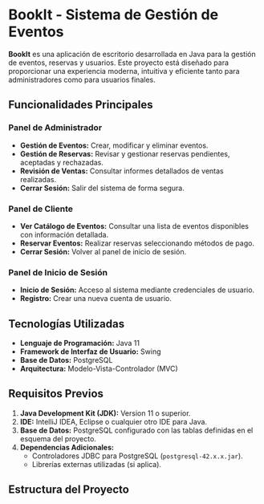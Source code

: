 # BookIt - Sistema de Gestión de Eventos

**BookIt** es una aplicación de escritorio desarrollada en Java para la gestión de eventos, reservas y usuarios. Este proyecto está diseñado para proporcionar una experiencia moderna, intuitiva y eficiente tanto para administradores como para usuarios finales.

## Funcionalidades Principales

### Panel de Administrador
- **Gestión de Eventos:** Crear, modificar y eliminar eventos.
- **Gestión de Reservas:** Revisar y gestionar reservas pendientes, aceptadas y rechazadas.
- **Revisión de Ventas:** Consultar informes detallados de ventas realizadas.
- **Cerrar Sesión:** Salir del sistema de forma segura.

### Panel de Cliente
- **Ver Catálogo de Eventos:** Consultar una lista de eventos disponibles con información detallada.
- **Reservar Eventos:** Realizar reservas seleccionando métodos de pago.
- **Cerrar Sesión:** Volver al panel de inicio de sesión.

### Panel de Inicio de Sesión
- **Inicio de Sesión:** Acceso al sistema mediante credenciales de usuario.
- **Registro:** Crear una nueva cuenta de usuario.

## Tecnologías Utilizadas
- **Lenguaje de Programación:** Java 11
- **Framework de Interfaz de Usuario:** Swing
- **Base de Datos:** PostgreSQL
- **Arquitectura:** Modelo-Vista-Controlador (MVC)

## Requisitos Previos
1. **Java Development Kit (JDK):** Version 11 o superior.
2. **IDE:** IntelliJ IDEA, Eclipse o cualquier otro IDE para Java.
3. **Base de Datos:** PostgreSQL configurado con las tablas definidas en el esquema del proyecto.
4. **Dependencias Adicionales:**
   - Controladores JDBC para PostgreSQL (`postgresql-42.x.x.jar`).
   - Librerías externas utilizadas (si aplica).

## Estructura del Proyecto
